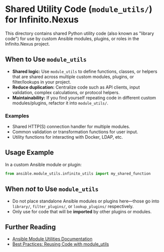 # Shared Utility Code (`module_utils/`) for Infinito.Nexus

This directory contains shared Python utility code (also known as "library code") for use by custom Ansible modules, plugins, or roles in the Infinito.Nexus project.

## When to Use `module_utils`

- **Shared logic:** Use `module_utils` to define functions, classes, or helpers that are shared across multiple custom modules, plugins, or filter/lookups in your project.
- **Reduce duplication:** Centralize code such as API clients, input validation, complex calculations, or protocol helpers.
- **Maintainability:** If you find yourself repeating code in different custom modules/plugins, refactor it into `module_utils/`.

### Examples

- Shared HTTP(S) connection handler for multiple modules.
- Common validation or transformation functions for user input.
- Utility functions for interacting with Docker, LDAP, etc.

## Usage Example

In a custom Ansible module or plugin:
```python
from ansible.module_utils.infinito_utils import my_shared_function
````

## When *not* to Use `module_utils`

* Do not place standalone Ansible modules or plugins here—those go into `library/`, `filter_plugins/`, or `lookup_plugins/` respectively.
* Only use for code that will be **imported** by other plugins or modules.

## Further Reading

* [Ansible Module Utilities Documentation](https://docs.ansible.com/ansible/latest/dev_guide/developing_module_utilities.html)
* [Best Practices: Reusing Code with module\_utils](https://docs.ansible.com/ansible/latest/dev_guide/developing_plugins.html#sharing-code-among-plugins)
